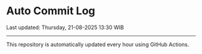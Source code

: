 # Auto Commit Log

Last updated: Thursday, 21-08-2025 13:30 WIB

---

This repository is automatically updated every hour using GitHub Actions.
